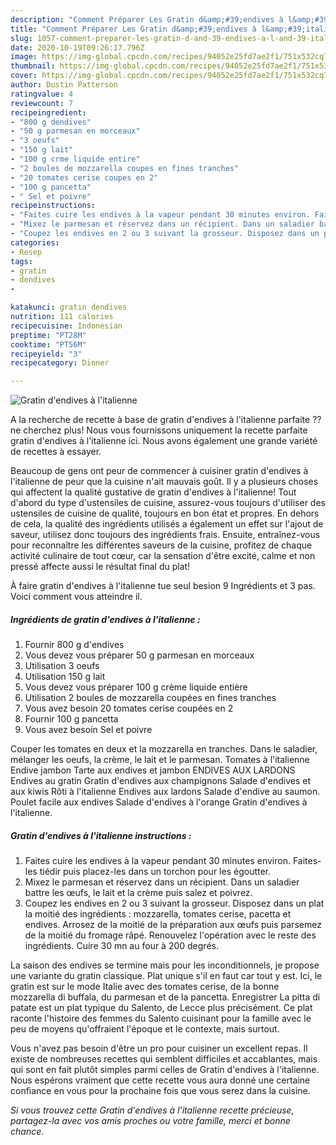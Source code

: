 ```yaml
---
description: "Comment Préparer Les Gratin d&amp;#39;endives à l&amp;#39;italienne"
title: "Comment Préparer Les Gratin d&amp;#39;endives à l&amp;#39;italienne"
slug: 1057-comment-preparer-les-gratin-d-and-39-endives-a-l-and-39-italienne
date: 2020-10-19T09:26:17.796Z
image: https://img-global.cpcdn.com/recipes/94052e25fd7ae2f1/751x532cq70/gratin-dendives-a-litalienne-photo-principale-de-la-recette.jpg
thumbnail: https://img-global.cpcdn.com/recipes/94052e25fd7ae2f1/751x532cq70/gratin-dendives-a-litalienne-photo-principale-de-la-recette.jpg
cover: https://img-global.cpcdn.com/recipes/94052e25fd7ae2f1/751x532cq70/gratin-dendives-a-litalienne-photo-principale-de-la-recette.jpg
author: Dustin Patterson
ratingvalue: 4
reviewcount: 7
recipeingredient:
- "800 g dendives"
- "50 g parmesan en morceaux"
- "3 oeufs"
- "150 g lait"
- "100 g crme liquide entire"
- "2 boules de mozzarella coupes en fines tranches"
- "20 tomates cerise coupes en 2"
- "100 g pancetta"
- " Sel et poivre"
recipeinstructions:
- "Faites cuire les endives à la vapeur pendant 30 minutes environ. Faites-les tiédir puis placez-les dans un torchon pour les égoutter."
- "Mixez le parmesan et réservez dans un récipient. Dans un saladier battre les œufs, le lait et la crème puis salez et poivrez."
- "Coupez les endives en 2 ou 3 suivant la grosseur. Disposez dans un plat la moitié des ingrédients : mozzarella, tomates cerise, pacetta et endives. Arrosez de la moitié de la préparation aux œufs puis parsemez de la moitié du fromage râpé. Renouvelez l&#39;opération avec le reste des ingrédients. Cuire 30 mn au four à 200 degrés."
categories:
- Resep
tags:
- gratin
- dendives
- 

katakunci: gratin dendives  
nutrition: 111 calories
recipecuisine: Indonesian
preptime: "PT28M"
cooktime: "PT56M"
recipeyield: "3"
recipecategory: Dinner

---
```



![Gratin d&#39;endives à l&#39;italienne](https://img-global.cpcdn.com/recipes/94052e25fd7ae2f1/751x532cq70/gratin-dendives-a-litalienne-photo-principale-de-la-recette.jpg)

A la recherche de recette à base de gratin d&#39;endives à l&#39;italienne parfaite ?? ne cherchez plus! Nous vous fournissons uniquement la recette parfaite gratin d&#39;endives à l&#39;italienne ici. Nous avons également une grande variété de recettes à essayer.

Beaucoup de gens ont peur de commencer à cuisiner gratin d&#39;endives à l&#39;italienne de peur que la cuisine n'ait mauvais goût. Il y a plusieurs choses qui affectent la qualité gustative de gratin d&#39;endives à l&#39;italienne! Tout d'abord du type d'ustensiles de cuisine, assurez-vous toujours d'utiliser des ustensiles de cuisine de qualité, toujours en bon état et propres. En dehors de cela, la qualité des ingrédients utilisés a également un effet sur l'ajout de saveur, utilisez donc toujours des ingrédients frais. Ensuite, entraînez-vous pour reconnaître les différentes saveurs de la cuisine, profitez de chaque activité culinaire de tout cœur, car la sensation d'être excité, calme et non pressé affecte aussi le résultat final du plat!

<!--inarticleads1-->

À faire gratin d&#39;endives à l&#39;italienne tue seul besion 9 Ingrédients et 3 pas. Voici comment vous atteindre il.

##### Ingrédients de gratin d&#39;endives à l&#39;italienne :

1. Fournir 800 g d&#39;endives
1. Vous devez vous préparer 50 g parmesan en morceaux
1. Utilisation 3 oeufs
1. Utilisation 150 g lait
1. Vous devez vous préparer 100 g crème liquide entière
1. Utilisation 2 boules de mozzarella coupées en fines tranches
1. Vous avez besoin 20 tomates cerise coupées en 2
1. Fournir 100 g pancetta
1. Vous avez besoin  Sel et poivre


Couper les tomates en deux et la mozzarella en tranches. Dans le saladier, mélanger les oeufs, la crème, le lait et le parmesan. Tomates à l&#39;italienne Endive jambon Tarte aux endives et jambon ENDIVES AUX LARDONS Endives au gratin Gratin d&#39;endives aux champignons Salade d&#39;endives et aux kiwis Rôti à l&#39;italienne Endives aux lardons Salade d&#39;endive au saumon. Poulet facile aux endives Salade d&#39;endives à l&#39;orange Gratin d&#39;endives à l&#39;italienne. 

<!--inarticleads2-->

##### Gratin d&#39;endives à l&#39;italienne instructions :

1. Faites cuire les endives à la vapeur pendant 30 minutes environ. Faites-les tiédir puis placez-les dans un torchon pour les égoutter.
1. Mixez le parmesan et réservez dans un récipient. Dans un saladier battre les œufs, le lait et la crème puis salez et poivrez.
1. Coupez les endives en 2 ou 3 suivant la grosseur. Disposez dans un plat la moitié des ingrédients : mozzarella, tomates cerise, pacetta et endives. Arrosez de la moitié de la préparation aux œufs puis parsemez de la moitié du fromage râpé. Renouvelez l&#39;opération avec le reste des ingrédients. Cuire 30 mn au four à 200 degrés.


La saison des endives se termine mais pour les inconditionnels, je propose une variante du gratin classique. Plat unique s&#39;il en faut car tout y est. Ici, le gratin est sur le mode Italie avec des tomates cerise, de la bonne mozzarella di buffala, du parmesan et de la pancetta. Enregistrer La pitta di patate est un plat typique du Salento, de Lecce plus précisément. Ce plat raconte l&#39;histoire des femmes du Salento cuisinant pour la famille avec le peu de moyens qu&#39;offraient l&#39;époque et le contexte, mais surtout. 

<!--inarticleads1-->

<p>
Vous n'avez pas besoin d'être un pro pour cuisiner un excellent repas. Il existe de nombreuses recettes qui semblent difficiles et accablantes, mais qui sont en fait plutôt simples parmi celles de Gratin d&#39;endives à l&#39;italienne. Nous espérons vraiment que cette recette vous aura donné une certaine confiance en vous pour la prochaine fois que vous serez dans la cuisine.
</p>

<p>
<i>Si vous trouvez cette Gratin d&#39;endives à l&#39;italienne recette précieuse, partagez-la avec vos amis proches ou votre famille, merci et bonne chance.</i>
</p>
